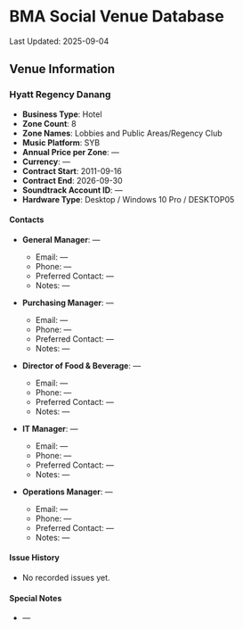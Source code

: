 # BMA Social Venue Database

Last Updated: 2025-09-04

## Venue Information

### Hyatt Regency Danang
- **Business Type**: Hotel
- **Zone Count**: 8
- **Zone Names**: Lobbies and Public Areas/Regency Club
- **Music Platform**: SYB
- **Annual Price per Zone**: —
- **Currency**: —
- **Contract Start**: 2011-09-16
- **Contract End**: 2026-09-30
- **Soundtrack Account ID**: —
- **Hardware Type**: Desktop / Windows 10 Pro / DESKTOP05

#### Contacts
- **General Manager**: —
  - Email: —
  - Phone: —
  - Preferred Contact: —
  - Notes: —

- **Purchasing Manager**: —
  - Email: —
  - Phone: —
  - Preferred Contact: —
  - Notes: —

- **Director of Food & Beverage**: —
  - Email: —
  - Phone: —
  - Preferred Contact: —
  - Notes: —

- **IT Manager**: —
  - Email: —
  - Phone: —
  - Preferred Contact: —
  - Notes: —

- **Operations Manager**: —
  - Email: —
  - Phone: —
  - Preferred Contact: —
  - Notes: —

#### Issue History
- No recorded issues yet.

#### Special Notes
- —
